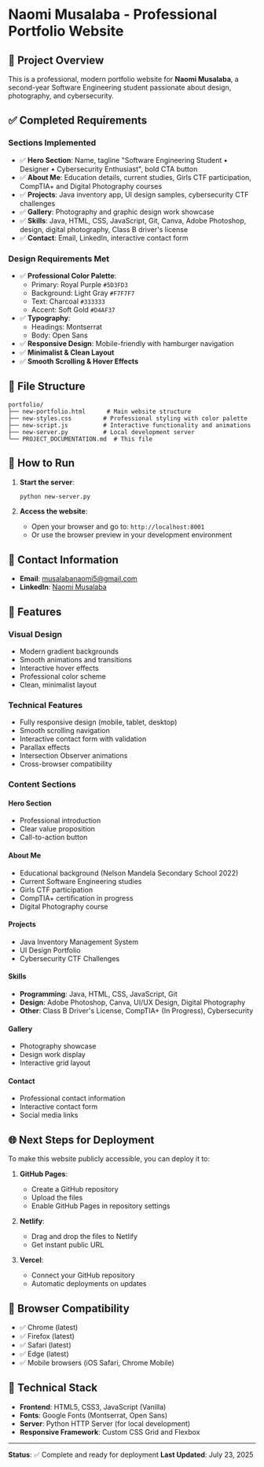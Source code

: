 # Naomi Musalaba - Professional Portfolio Website

## 🎯 Project Overview

This is a professional, modern portfolio website for **Naomi Musalaba**, a second-year Software Engineering student passionate about design, photography, and cybersecurity.

## ✅ Completed Requirements

### **Sections Implemented**
- ✅ **Hero Section**: Name, tagline "Software Engineering Student • Designer • Cybersecurity Enthusiast", bold CTA button
- ✅ **About Me**: Education details, current studies, Girls CTF participation, CompTIA+ and Digital Photography courses
- ✅ **Projects**: Java inventory app, UI design samples, cybersecurity CTF challenges
- ✅ **Gallery**: Photography and graphic design work showcase
- ✅ **Skills**: Java, HTML, CSS, JavaScript, Git, Canva, Adobe Photoshop, design, digital photography, Class B driver's license
- ✅ **Contact**: Email, LinkedIn, interactive contact form

### **Design Requirements Met**
- ✅ **Professional Color Palette**:
  - Primary: Royal Purple `#5D3FD3`
  - Background: Light Gray `#F7F7F7`
  - Text: Charcoal `#333333`
  - Accent: Soft Gold `#D4AF37`
- ✅ **Typography**:
  - Headings: Montserrat
  - Body: Open Sans
- ✅ **Responsive Design**: Mobile-friendly with hamburger navigation
- ✅ **Minimalist & Clean Layout**
- ✅ **Smooth Scrolling & Hover Effects**

## 📁 File Structure

```
portfolio/
├── new-portfolio.html      # Main website structure
├── new-styles.css         # Professional styling with color palette
├── new-script.js          # Interactive functionality and animations
├── new-server.py          # Local development server
└── PROJECT_DOCUMENTATION.md  # This file
```

## 🚀 How to Run

1. **Start the server**:
   ```bash
   python new-server.py
   ```

2. **Access the website**:
   - Open your browser and go to: `http://localhost:8001`
   - Or use the browser preview in your development environment

## 👤 Contact Information

- **Email**: [musalabanaomi5@gmail.com](mailto:musalabanaomi5@gmail.com)
- **LinkedIn**: [Naomi Musalaba](https://www.linkedin.com/in/naomi-musalaba-7b6217293)

## 🎨 Features

### **Visual Design**
- Modern gradient backgrounds
- Smooth animations and transitions
- Interactive hover effects
- Professional color scheme
- Clean, minimalist layout

### **Technical Features**
- Fully responsive design (mobile, tablet, desktop)
- Smooth scrolling navigation
- Interactive contact form with validation
- Parallax effects
- Intersection Observer animations
- Cross-browser compatibility

### **Content Sections**

#### **Hero Section**
- Professional introduction
- Clear value proposition
- Call-to-action button

#### **About Me**
- Educational background (Nelson Mandela Secondary School 2022)
- Current Software Engineering studies
- Girls CTF participation
- CompTIA+ certification in progress
- Digital Photography course

#### **Projects**
- Java Inventory Management System
- UI Design Portfolio
- Cybersecurity CTF Challenges

#### **Skills**
- **Programming**: Java, HTML, CSS, JavaScript, Git
- **Design**: Adobe Photoshop, Canva, UI/UX Design, Digital Photography
- **Other**: Class B Driver's License, CompTIA+ (In Progress), Cybersecurity

#### **Gallery**
- Photography showcase
- Design work display
- Interactive grid layout

#### **Contact**
- Professional contact information
- Interactive contact form
- Social media links

## 🌐 Next Steps for Deployment

To make this website publicly accessible, you can deploy it to:

1. **GitHub Pages**:
   - Create a GitHub repository
   - Upload the files
   - Enable GitHub Pages in repository settings

2. **Netlify**:
   - Drag and drop the files to Netlify
   - Get instant public URL

3. **Vercel**:
   - Connect your GitHub repository
   - Automatic deployments on updates

## 📱 Browser Compatibility

- ✅ Chrome (latest)
- ✅ Firefox (latest)
- ✅ Safari (latest)
- ✅ Edge (latest)
- ✅ Mobile browsers (iOS Safari, Chrome Mobile)

## 🔧 Technical Stack

- **Frontend**: HTML5, CSS3, JavaScript (Vanilla)
- **Fonts**: Google Fonts (Montserrat, Open Sans)
- **Server**: Python HTTP Server (for local development)
- **Responsive Framework**: Custom CSS Grid and Flexbox

---

**Status**: ✅ Complete and ready for deployment
**Last Updated**: July 23, 2025
